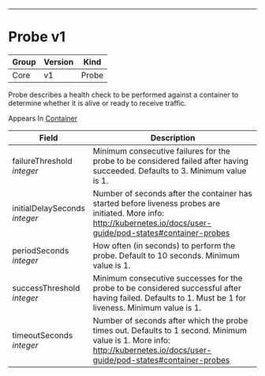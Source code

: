 

-----------
# Probe v1



Group        | Version     | Kind
------------ | ---------- | -----------
Core | v1 | Probe







Probe describes a health check to be performed against a container to determine whether it is alive or ready to receive traffic.

<aside class="notice">
Appears In <a href="#container-v1">Container</a> </aside>

Field        | Description
------------ | -----------
failureThreshold <br /> *integer*  | Minimum consecutive failures for the probe to be considered failed after having succeeded. Defaults to 3. Minimum value is 1.
initialDelaySeconds <br /> *integer*  | Number of seconds after the container has started before liveness probes are initiated. More info: http://kubernetes.io/docs/user-guide/pod-states#container-probes
periodSeconds <br /> *integer*  | How often (in seconds) to perform the probe. Default to 10 seconds. Minimum value is 1.
successThreshold <br /> *integer*  | Minimum consecutive successes for the probe to be considered successful after having failed. Defaults to 1. Must be 1 for liveness. Minimum value is 1.
timeoutSeconds <br /> *integer*  | Number of seconds after which the probe times out. Defaults to 1 second. Minimum value is 1. More info: http://kubernetes.io/docs/user-guide/pod-states#container-probes






